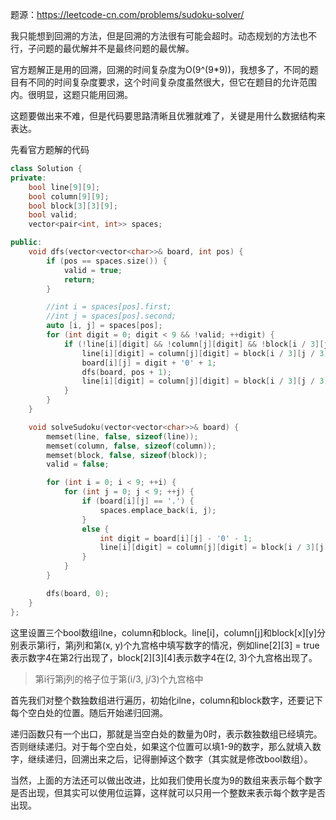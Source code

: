题源：https://leetcode-cn.com/problems/sudoku-solver/

我只能想到回溯的方法，但是回溯的方法很有可能会超时。动态规划的方法也不行，子问题的最优解并不是最终问题的最优解。

官方题解正是用的回溯，回溯的时间复杂度为O(9^(9*9))，我想多了，不同的题目有不同的时间复杂度要求，这个时间复杂度虽然很大，但它在题目的允许范围内。很明显，这题只能用回溯。

这题要做出来不难，但是代码要思路清晰且优雅就难了，关键是用什么数据结构来表达。

先看官方题解的代码

```c++
class Solution {
private:
    bool line[9][9];
    bool column[9][9];
    bool block[3][3][9];
    bool valid;
    vector<pair<int, int>> spaces;

public:
    void dfs(vector<vector<char>>& board, int pos) {
        if (pos == spaces.size()) {
            valid = true;
            return;
        }

        //int i = spaces[pos].first;
        //int j = spaces[pos].second;
        auto [i, j] = spaces[pos];
        for (int digit = 0; digit < 9 && !valid; ++digit) {
            if (!line[i][digit] && !column[j][digit] && !block[i / 3][j / 3][digit]) {
                line[i][digit] = column[j][digit] = block[i / 3][j / 3][digit] = true;
                board[i][j] = digit + '0' + 1;
                dfs(board, pos + 1);
                line[i][digit] = column[j][digit] = block[i / 3][j / 3][digit] = false;
            }
        }
    }

    void solveSudoku(vector<vector<char>>& board) {
        memset(line, false, sizeof(line));
        memset(column, false, sizeof(column));
        memset(block, false, sizeof(block));
        valid = false;

        for (int i = 0; i < 9; ++i) {
            for (int j = 0; j < 9; ++j) {
                if (board[i][j] == '.') {
                    spaces.emplace_back(i, j);
                }
                else {
                    int digit = board[i][j] - '0' - 1;
                    line[i][digit] = column[j][digit] = block[i / 3][j / 3][digit] = true;
                }
            }
        }

        dfs(board, 0);
    }
};
```

这里设置三个bool数组ilne，column和block。line[i]，column[j]和block[x]\[y]分别表示第i行，第j列和第(x, y)个九宫格中填写数字的情况，例如line[2]\[3] = true表示数字4在第2行出现了，block[2]\[3][4]表示数字4在(2, 3)个九宫格出现了。

> 第i行第j列的格子位于第(i/3, j/3)个九宫格中
>

首先我们对整个数独数组进行遍历，初始化ilne，column和block数字，还要记下每个空白处的位置。随后开始递归回溯。

递归函数只有一个出口，那就是当空白处的数量为0时，表示数独数组已经填完。否则继续递归。对于每个空白处，如果这个位置可以填1-9的数字，那么就填入数字，继续递归，回溯出来之后，记得删掉这个数字（其实就是修改bool数组）。

当然，上面的方法还可以做出改进，比如我们使用长度为9的数组来表示每个数字是否出现，但其实可以使用位运算，这样就可以只用一个整数来表示每个数字是否出现。